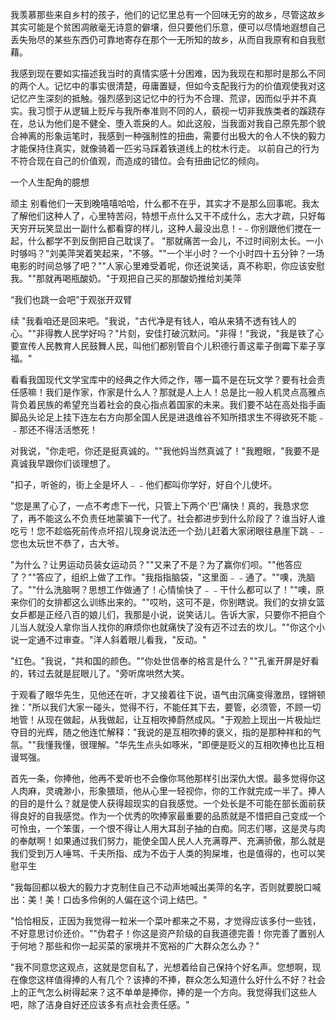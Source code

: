 我羡慕那些来自乡村的孩子，他们的记忆里总有一个回味无穷的故乡，尽管这故乡其实可能是个贫困凋敝毫无诗意的僻壤，但只要他们乐意，便可以尽情地遐想自己丢失殆尽的某些东西仍可靠地寄存在那个一无所知的故乡，从而自我原宥和自我慰藉。

我感到现在要如实描述我当时的真情实感十分困难，因为我现在和那时是那么不同的两个人。记忆中的事实很清楚，毋庸置疑，但如今支配我行为的价值观使我对这记忆产生深刻的抵触。强烈感到这记忆中的行为不合理、荒谬，因而似乎并不真实。我习惯于从逻辑上贬斥与我所奉准则不同的人，藐视一切非我族类者的蹊跷存在，总认为他们是不健全、堕入乖戾的人。如此这般，当我面对我自己原先那个貌合神离的形象运笔时，我感到一种强制性的扭曲，需要付出极大的令人不快的毅力才能保持住真实，就像骑着一匹劣马踩着铁道线上的枕木行走。
以前自己的行为不符合现在自己的价值观，而造成的错位。会有扭曲记忆的倾向。

一个人生配角的臆想


顽主
别看他们一天到晚嘻嘻哈哈，什么都不在乎，其实才不是那么回事呢。我太了解他们这种人了，心里特苦闷，特想干点什么又干不成什么，志大才疏，只好每天穷开玩笑显出一副什么都看穿的样儿，这种人最没出息！-﹣你别跟他们搅在一起，什么都学不到反倒把自己耽误了。
"那就痛苦一会儿，不过时间别太长。一小时够吗？"刘美萍哭着笑起来，"不够。""一个半小时？一个小时四十五分钟？一场电影的时间总够了吧？""人家心里难受着呢，你还说笑话，真不称职，你应该安慰我。""那就再喝瓶酸奶。"于观把自己买的那酸奶推给刘美萍

“我们也跳一会吧”于观张开双臂

续
"我看咱还是回来吧。"我说，"古代净是有钱人，咱从来猜不透有钱人的心。""非得教人民学好吗？"片刻，安佳打破沉默问。"非得！"我说，"我是铁了心要宣传人民教育人民鼓舞人民，叫他们都别管自个儿积德行善这辈子倒霉下辈子享福。"

看看我国现代文学宝库中的经典之作大师之作，哪一篇不是在玩文学？要有社会责任感嘛！我们是作家，作家是什么人？那就是人上人！总是比一般人机灵点高雅点背负着民族的希望充当着社会的良心指点着国家的未来。我们要不站在高处指手画脚品头论足上挂下连左右方向那全国人民是进退维谷不知所措求生不得欲死不能﹣﹣那还不得活活憋死！

对我说，"你走吧，你还是挺真诚的。""我他妈当然真诚了！"我瞪眼，"我要不是真诚我早跟你们谈理想了。

"扣子，听爸的，街上全是坏人﹣﹣他们都叫你学好，好自个儿使坏。

"您是黑了心了，一点不考虑下一代，只管上下两个'巴'痛快！真的，我恳求您了，再不能这么不负责任地蒙骗下一代了。社会都进步到什么阶段了？谁当好人谁吃亏！您不趁临死前传点坏招儿现身说法还一个劲儿赶着大家闭眼往悬崖下跳﹣﹣您也太玩世不恭了，古大爷。

"为什么？让男运动员装女运动员？""又来了不是？为了赢你们呗。""他答应了？""答应了，组织上做了工作。"我指指脑袋，"这里面﹣﹣通了。""噢，洗脑了。""什么洗脑啊？思想工作做通了！心情愉快了﹣﹣干什么都可以了！""噢，原来你们的女排都这么训练出来的。""哎哟，这可不是，你别瞎说。我们的女排女篮女乒都是正经八百的娘儿们，我那是小说，说笑话儿。告诉大家，只要你不把自个儿当人就没人拿你当人找你的麻烦你也就痛快了没有迈不过去的坎儿。""你这个小说一定通不过审查。"洋人斜着眼儿看我，"反动。"

"红色。"我说，"共和国的颜色。""你处世信奉的格言是什么？""孔雀开屏是好看的，转过去就是屁眼儿了。"旁听席哄然大笑。

于观看了眼华先生，见他还在听，才又接着往下说，语气由沉痛变得激昂，铿锵顿挫："所以我们大家一碰头，觉得不行，不能任其下去，要管，必须管，不顾一切地管！从现在做起，从我做起，让互相吹捧蔚然成风。"于观脸上现出一片极灿烂夺目的光辉，随之他连忙解释："我说的是互相吹捧的褒义，指的是那种祥和的气氛。""我懂我懂，很理解。"华先生点头如啄米，"即便是贬义的互相吹捧也比互相谩骂强。

首先一条，你捧他，他再不爱听也不会像你骂他那样引出深仇大恨。最多觉得你这人肉麻，灵魂渺小，形象猥琐，他从心里一轻视你，你的工作就完成一半了。捧人的目的是什么？就是使人获得超现实的自我感觉。一个处长是不可能在部长面前获得良好的自我感觉。作为一个优秀的吹捧家最重要的品质就是不惜把自己变成一个可怜虫，一个笨蛋，一个恨不得让人用大耳刮子抽的白痴。同志们哪，这是灵与肉的奉献啊！如果通过我们努力，能使全国人民人人充满尊严、充满骄傲，那么就是我们受到万人唾骂、千夫所指、成为不齿于人类的狗屎堆，也是值得的，也可以笑慰平生

"我每回都以极大的毅力才克制住自己不动声地喊出美萍的名字，否则就要脱口喊出：美！美！口齿多伶俐的人偏在这个词上结巴。"

"恰恰相反，正因为我觉得一粒米一个菜叶都来之不易，才觉得应该多付一些钱，不好意思讨价还价。""伪君子！你这是资产阶级的自我道德完善！你完善了置别人于何地？那些和你一起买菜的家境并不宽裕的广大群众怎么办？"

"我不同意您这观点，这就是您自私了，光想着给自己保持个好名声。您想啊，现在像您这样值得捧的人有几个？该捧的不捧，群众怎么知道什么好什么不好？社会上的正气怎么树得起来？这不单单是捧你，捧的是一个方向。我觉得我们这些人吧，除了洁身自好还应该多有点社会责任感。"


